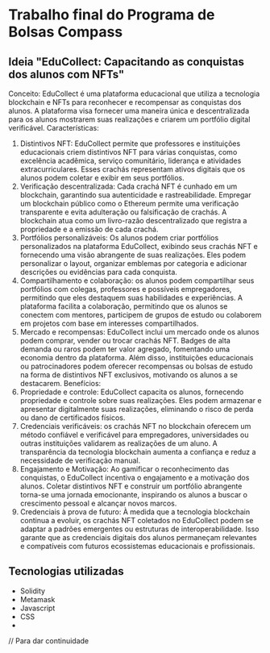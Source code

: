 
# Trabalho final do Programa de Bolsas Compass

## Ideia "EduCollect: Capacitando as conquistas dos alunos com NFTs"
Conceito:
EduCollect é uma plataforma educacional que utiliza a tecnologia blockchain e NFTs para reconhecer e recompensar as conquistas dos alunos. A plataforma visa fornecer uma maneira única e descentralizada para os alunos mostrarem suas realizações e criarem um portfólio digital verificável.
Características:
1. Distintivos NFT: EduCollect permite que professores e instituições educacionais criem distintivos NFT para várias conquistas, como excelência acadêmica, serviço comunitário, liderança e atividades extracurriculares. Esses crachás representam ativos digitais que os alunos podem coletar e exibir em seus portfólios.
2. Verificação descentralizada: Cada crachá NFT é cunhado em um blockchain, garantindo sua autenticidade e rastreabilidade. Empregar um blockchain público como o Ethereum permite uma verificação transparente e evita adulteração ou falsificação de crachás. A blockchain atua como um livro-razão descentralizado que registra a propriedade e a emissão de cada crachá.
3. Portfólios personalizáveis: Os alunos podem criar portfólios personalizados na plataforma EduCollect, exibindo seus crachás NFT e fornecendo uma visão abrangente de suas realizações. Eles podem personalizar o layout, organizar emblemas por categoria e adicionar descrições ou evidências para cada conquista.
4. Compartilhamento e colaboração: os alunos podem compartilhar seus portfólios com colegas, professores e possíveis empregadores, permitindo que eles destaquem suas habilidades e experiências. A plataforma facilita a colaboração, permitindo que os alunos se conectem com mentores, participem de grupos de estudo ou colaborem em projetos com base em interesses compartilhados.
5. Mercado e recompensas: EduCollect inclui um mercado onde os alunos podem comprar, vender ou trocar crachás NFT. Badges de alta demanda ou raros podem ter valor agregado, fomentando uma economia dentro da plataforma. Além disso, instituições educacionais ou patrocinadores podem oferecer recompensas ou bolsas de estudo na forma de distintivos NFT exclusivos, motivando os alunos a se destacarem.
Benefícios:
1. Propriedade e controle: EduCollect capacita os alunos, fornecendo propriedade e controle sobre suas realizações. Eles podem armazenar e apresentar digitalmente suas realizações, eliminando o risco de perda ou dano de certificados físicos.
2. Credenciais verificáveis: os crachás NFT no blockchain oferecem um método confiável e verificável para empregadores, universidades ou outras instituições validarem as realizações de um aluno. A transparência da tecnologia blockchain aumenta a confiança e reduz a necessidade de verificação manual.
3. Engajamento e Motivação: Ao gamificar o reconhecimento das conquistas, o EduCollect incentiva o engajamento e a motivação dos alunos. Coletar distintivos NFT e construir um portfólio abrangente torna-se uma jornada emocionante, inspirando os alunos a buscar o crescimento pessoal e alcançar novos marcos.
4. Credenciais à prova de futuro: À medida que a tecnologia blockchain continua a evoluir, os crachás NFT coletados no EduCollect podem se adaptar a padrões emergentes ou estruturas de interoperabilidade. Isso garante que as credenciais digitais dos alunos permaneçam relevantes e compatíveis com futuros ecossistemas educacionais e profissionais.
## Tecnologias utilizadas
- Solidity
- Metamask
- Javascript
- CSS
-
// Para dar continuidade 

